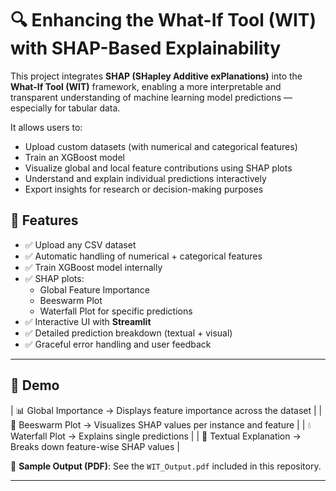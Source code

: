 # 🔍 Enhancing the What-If Tool (WIT) with SHAP-Based Explainability

This project integrates **SHAP (SHapley Additive exPlanations)** into the **What-If Tool (WIT)** framework, enabling a more interpretable and transparent understanding of machine learning model predictions — especially for tabular data.

It allows users to:

- Upload custom datasets (with numerical and categorical features)
- Train an XGBoost model
- Visualize global and local feature contributions using SHAP plots
- Understand and explain individual predictions interactively
- Export insights for research or decision-making purposes

## 🚀 Features

- ✅ Upload any CSV dataset
- ✅ Automatic handling of numerical + categorical features
- ✅ Train XGBoost model internally
- ✅ SHAP plots:
  - Global Feature Importance
  - Beeswarm Plot
  - Waterfall Plot for specific predictions
- ✅ Interactive UI with **Streamlit**
- ✅ Detailed prediction breakdown (textual + visual)
- ✅ Graceful error handling and user feedback

---

## 🧪 Demo

| 📊 Global Importance -> Displays feature importance across the dataset |
| 🐝 Beeswarm Plot -> Visualizes SHAP values per instance and feature |
| 💧 Waterfall Plot -> Explains single predictions |
| 📃 Textual Explanation -> Breaks down feature-wise SHAP values |

📎 **Sample Output (PDF)**: See the `WIT_Output.pdf` included in this repository.

---
